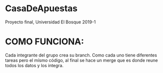 # CasaDeApuestas
Proyecto final, Universidad El Bosque 2019-1


# COMO FUNCIONA:


Cada integrante del grupo crea su branch. Como cada uno tiene diferentes tareas pero el mísmo código, al final se hace un merge que es donde reune todos los datos y los integra.
